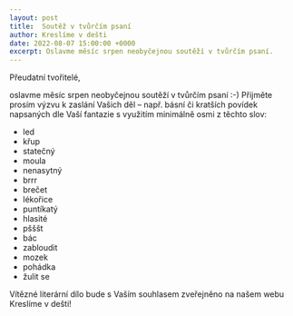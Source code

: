 ```yaml
---
layout: post
title:  Soutěž v tvůrčím psaní
author: Kreslíme v dešti
date: 2022-08-07 15:00:00 +0000
excerpt: Oslavme měsíc srpen neobyčejnou soutěží v tvůrčím psaní.
---
```


Přeudatní tvořitelé,

oslavme měsíc srpen neobyčejnou soutěží v tvůrčím psaní :-) Přijměte prosím výzvu k zaslání Vašich děl – např. básní či kratších povídek napsaných dle Vaší fantazie s využitím minimálně osmi z těchto slov:

- led
- křup
- statečný
- moula
- nenasytný
- brrr
- brečet
- lékořice
- puntíkatý
- hlasité
- pšššt
- bác
- zabloudit
- mozek
- pohádka
- žulit se


Vítězné literární dílo bude s Vaším souhlasem zveřejněno na našem webu Kreslíme v dešti!